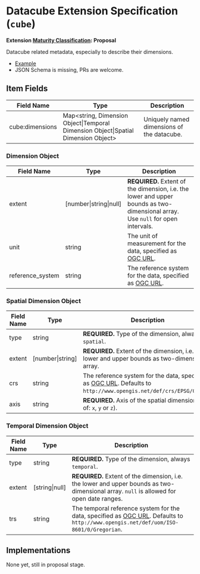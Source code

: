 # Datacube Extension Specification (`cube`)

**Extension [Maturity Classification](../README.md#extension-maturity): Proposal**

Datacube related metadata, especially to describe their dimensions.

- [Example](example.json)
- JSON Schema is missing, PRs are welcome.

## Item Fields

| Field Name      | Type                                                         | Description |
| --------------- | ------------------------------------------------------------ | ----------- |
| cube:dimensions | Map<string, Dimension Object\|Temporal Dimension Object\|Spatial Dimension Object> | Uniquely named dimensions of the datacube. |

### Dimension Object

| Field Name       | Type                   | Description |
| ---------------- | ---------------------- | ----------- |
| extent           | [number\|string\|null] | **REQUIRED.** Extent of the dimension, i.e. the lower and upper bounds as two-dimensional array. Use `null` for open intervals. |
| unit             | string                 | The unit of measurement for the data, specified as [OGC URL](http://www.opengis.net/def/uom/). |
| reference_system | string                 | The reference system for the data, specified as [OGC URL](http://www.opengis.net/def/uom/). |

### Spatial Dimension Object

| Field Name | Type             | Description |
| ---------- | ---------------- | ----------- |
| type       | string           | **REQUIRED.** Type of the dimension, always `spatial`. |
| extent     | [number\|string] | **REQUIRED.** Extent of the dimension, i.e. the lower and upper bounds as two-dimensional array. |
| crs        | string           | The reference system for the data, specified as [OGC URL](http://www.opengis.net/def/uom/). Defaults to `http://www.opengis.net/def/crs/EPSG/0/4326`. |
| axis       | string           | **REQUIRED.** Axis of the spatial dimension (one of: `x`, `y` or `z`). |

### Temporal Dimension Object

| Field Name | Type           | Description |
| ---------- | -------------- | ----------- |
| type       | string         | **REQUIRED.** Type of the dimension, always `temporal`. |
| extent     | [string\|null] | **REQUIRED.** Extent of the dimension, i.e. the lower and upper bounds as two-dimensional array. `null` is allowed for open date ranges. |
| trs        | string         | The temporal reference system for the data, specified as [OGC URL](http://www.opengis.net/def/uom/). Defaults to `http://www.opengis.net/def/uom/ISO-8601/0/Gregorian`. |

## Implementations

None yet, still in proposal stage.
